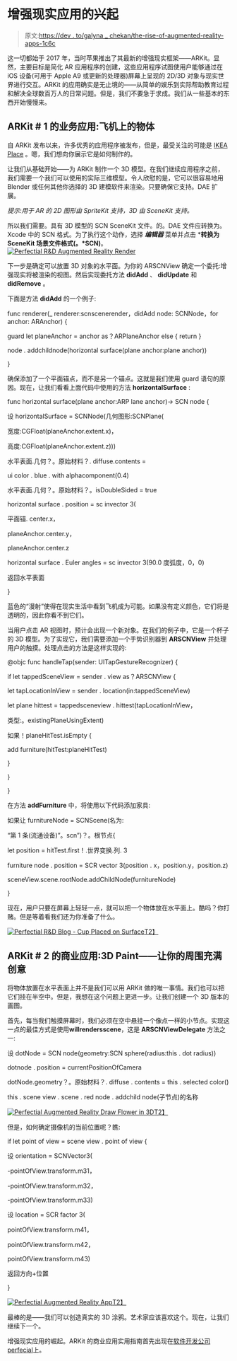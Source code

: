 # 增强现实应用的兴起

> 原文:[https://dev . to/galyna _ chekan/the-rise-of-augmented-reality-apps-1c6c](https://dev.to/galyna_chekan/the-rise-of-augmented-reality-apps-1c6c)

这一切都始于 2017 年，当时苹果推出了其最新的增强现实框架——ARKit。显然，主要目标是简化 AR 应用程序的创建，这些应用程序试图使用户能够通过在 iOS 设备(可用于 Apple A9 或更新的处理器)屏幕上呈现的 2D/3D 对象与现实世界进行交互。ARKit 的应用确实是无止境的——从简单的娱乐到实际帮助教育过程和解决全球数百万人的日常问题。但是，我们不要急于求成。我们从一些基本的东西开始慢慢来。

## ARKit # 1 的业务应用:飞机上的物体

自 ARKit 发布以来，许多优秀的应用程序被发布，但是，最受关注的可能是 [IKEA Place](https://itunes.apple.com/us/app/ikea-place/id1279244498?mt=8) 。嗯，我们想向你展示它是如何制作的。

让我们从基础开始——为 ARKit 制作一个 3D 模型。在我们继续应用程序之前，我们需要一个我们可以使用的实际三维模型。令人欣慰的是，它可以很容易地用 Blender 或任何其他你选择的 3D 建模软件来渲染。只要确保它支持。DAE 扩展。

*提示:用于 AR 的 2D 图形由 SpriteKit 支持，3D 由 SceneKit 支持。*

所以我们需要。具有 3D 模型的 SCN SceneKit 文件。的。DAE 文件应转换为。Xcode 中的 SCN 格式。为了执行这个动作，选择 ***编辑器*** 菜单并点击 ***转换为 SceneKit 场景文件格式(。*SCN)**。 [![Perfectial R&D Augmented Reality Render](../Images/45a2dd883b502bc7639340dd61145466.png)](https://res.cloudinary.com/practicaldev/image/fetch/s--g7PwFe8c--/c_limit%2Cf_auto%2Cfl_progressive%2Cq_auto%2Cw_880/https://perfectial.com/wp-content/uploads/2018/01/Perfectial-R-and-D-blog-render.png)

下一步是确定可以放置 3D 对象的水平面。为你的 ARSCNView 确定一个委托:增强现实将被渲染的视图。然后实现委托方法 **didAdd** 、 **didUpdate** 和 **didRemove** 。

下面是方法 **didAdd** 的一个例子:

func renderer(_ renderer:scnscenerender，didAdd node: SCNNode，for anchor: ARAnchor) {

guard let planeAnchor = anchor as？ARPlaneAnchor else { return }

node . addchildnode(horizontal surface(plane anchor:plane anchor))

}

确保添加了一个平面锚点，而不是另一个锚点。这就是我们使用 guard 语句的原因。现在，让我们看看上面代码中使用的方法 **horizontalSurface** :

func horizontal surface(plane anchor:ARP lane anchor)-> SCN node {

设 horizontalSurface = SCNNode(几何图形:SCNPlane(

宽度:CGFloat(planeAnchor.extent.x)，

高度:CGFloat(planeAnchor.extent.z)))

水平表面.几何？。原始材料？. diffuse.contents =

ui color . blue . with alphacomponent(0.4)

水平表面.几何？。原始材料？。isDoubleSided = true

horizontal surface . position = sc invector 3(

平面锚. center.x，

planeAnchor.center.y，

planeAnchor.center.z

horizontal surface . Euler angles = sc invector 3(90.0 度弧度，0，0)

返回水平表面

}

蓝色的“漫射”使得在现实生活中看到飞机成为可能。如果没有定义颜色，它们将是透明的，因此你看不到它们。

当用户点击 AR 视图时，预计会出现一个新对象。在我们的例子中，它是一个杯子的 3D 模型。为了实现它，我们需要添加一个手势识别器到 **ARSCNView** 并处理用户的触摸。处理点击的方法是这样实现的:

@objc func handleTap(sender: UITapGestureRecognizer) {

if let tappedSceneView = sender . view as？ARSCNView {

let tapLocationInView = sender . location(in:tappedSceneView)

let plane hittest = tappedsceneview . hittest(tapLocationInView，

类型:。existingPlaneUsingExtent)

如果！planeHitTest.isEmpty {

add furniture(hitTest:planeHitTest)

}

}

}

在方法 **addFurniture** 中，将使用以下代码添加家具:

如果让 furnitureNode = SCNScene(名为:

“第 1 条(流通设备)”。scn”)？。根节点{

let position = hitTest.first！.世界变换.列. 3

furniture node . position = SCR vector 3(position . x，position.y，position.z)

sceneView.scene.rootNode.addChildNode(furnitureNode)

}

现在，用户只要在屏幕上轻轻一点，就可以把一个物体放在水平面上。酷吗？你打赌。但是等着看我们还为你准备了什么。

[![Perfectial R&D Blog - Cup Placed on Surface](../Images/d937d50773163690336ef1b2a1a732c0.png)T2】](https://res.cloudinary.com/practicaldev/image/fetch/s--boT9t16Q--/c_limit%2Cf_auto%2Cfl_progressive%2Cq_auto%2Cw_880/https://perfectial.com/wp-content/uploads/2018/01/Perfectial-RnD-Cup-Rendered.png)

## ARKit # 2 的商业应用:3D Paint——让你的周围充满创意

将物体放置在水平表面上并不是我们可以用 ARKit 做的唯一事情。我们也可以把它们挂在半空中。但是，我想在这个问题上更进一步。让我们创建一个 3D 版本的画图。

首先，每当我们触摸屏幕时，我们必须在空中悬挂一个像点一样的小节点。实现这一点的最佳方式是使用**willrendersscene**，这是 **ARSCNViewDelegate** 方法之一:

设 dotNode = SCN node(geometry:SCN sphere(radius:this . dot radius))

dotnode . position = currentPositionOfCamera

dotNode.geometry？。原始材料？. diffuse . contents = this . selected color()

this . scene view . scene . red node . addchild node(子节点)的名称

[![Perfectial Augmented Reality Draw Flower in 3D](../Images/ab21cbfaa576dc0d0cd50a9e087e7258.png)T2】](https://res.cloudinary.com/practicaldev/image/fetch/s--Y7adST_6--/c_limit%2Cf_auto%2Cfl_progressive%2Cq_66%2Cw_880/https://perfectial.com/wp-content/uploads/2018/01/ar2.gif)

但是，如何确定摄像机的当前位置呢？瞧:

if let point of view = scene view . point of view {

设 orientation = SCNVector3(

-pointOfView.transform.m31，

-pointOfView.transform.m32，

-pointOfView.transform.m33)

设 location = SCR factor 3(

pointOfView.transform.m41，

pointOfView.transform.m42，

pointOfView.transform.m43)

返回方向+位置

}

[![Perfectial Augmented Reality App](../Images/fc1ff202d2758e95a9013896aa5dbef7.png)T2】](https://res.cloudinary.com/practicaldev/image/fetch/s--fImhEE-m--/c_limit%2Cf_auto%2Cfl_progressive%2Cq_66%2Cw_880/https://perfectial.com/wp-content/uploads/2018/01/ar3.gif)

最棒的是——我们可以创造真实的 3D 涂鸦。艺术家应该喜欢这个。现在，让我们继续下一个。

增强现实应用的崛起。ARKit 的商业应用实用指南首先出现在[软件开发公司 perfecial](https://perfectial.com)上。